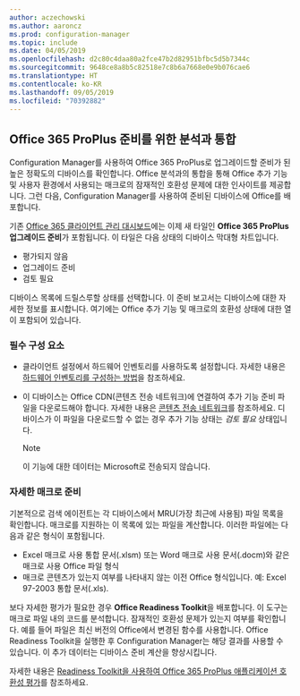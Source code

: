 ```yaml
---
author: aczechowski
ms.author: aaroncz
ms.prod: configuration-manager
ms.topic: include
ms.date: 04/05/2019
ms.openlocfilehash: d2c80c4daa80a2fce47b2d82951bfbc5d5b7344c
ms.sourcegitcommit: 9648ce8a8b5c82518e7c8b6a7668e0e9b076cae6
ms.translationtype: HT
ms.contentlocale: ko-KR
ms.lasthandoff: 09/05/2019
ms.locfileid: "70392882"
---
```

## <a name="bkmk_o365"></a> Office 365 ProPlus 준비를 위한 분석과 통합
<!--3735402-->

Configuration Manager를 사용하여 Office 365 ProPlus로 업그레이드할 준비가 된 높은 정확도의 디바이스를 확인합니다. Office 분석과의 통합을 통해 Office 추가 기능 및 사용자 환경에서 사용되는 매크로의 잠재적인 호환성 문제에 대한 인사이트를 제공합니다. 그런 다음, Configuration Manager를 사용하여 준비된 디바이스에 Office를 배포합니다. 

기존 [Office 365 클라이언트 관리 대시보드](/sccm/sum/deploy-use/office-365-dashboard#bkmk_o365_readiness)에는 이제 새 타일인 **Office 365 ProPlus 업그레이드 준비**가 포함됩니다. 이 타일은 다음 상태의 디바이스 막대형 차트입니다.
- 평가되지 않음
- 업그레이드 준비
- 검토 필요

디바이스 목록에 드릴스루할 상태를 선택합니다. 이 준비 보고서는 디바이스에 대한 자세한 정보를 표시합니다. 여기에는 Office 추가 기능 및 매크로의 호환성 상태에 대한 열이 포함되어 있습니다. 


### <a name="prerequisites"></a>필수 구성 요소

- 클라이언트 설정에서 하드웨어 인벤토리를 사용하도록 설정합니다. 자세한 내용은 [하드웨어 인벤토리를 구성하는 방법](/sccm/core/clients/manage/inventory/configure-hardware-inventory)을 참조하세요.  

- 이 디바이스는 Office CDN(콘텐츠 전송 네트워크)에 연결하여 추가 기능 준비 파일을 다운로드해야 합니다. 자세한 내용은 [콘텐츠 전송 네트워크](https://docs.microsoft.com/office365/enterprise/content-delivery-networks)를 참조하세요. 디바이스가 이 파일을 다운로드할 수 없는 경우 추가 기능 상태는 *검토 필요* 상태입니다.  

    > [!Note]  
    > 이 기능에 대한 데이터는 Microsoft로 전송되지 않습니다.  


### <a name="bkmk_ort"></a> 자세한 매크로 준비

기본적으로 검색 에이전트는 각 디바이스에서 MRU(가장 최근에 사용됨) 파일 목록을 확인합니다. 매크로를 지원하는 이 목록에 있는 파일을 계산합니다. 이러한 파일에는 다음과 같은 형식이 포함됩니다.
- Excel 매크로 사용 통합 문서(.xlsm) 또는 Word 매크로 사용 문서(.docm)와 같은 매크로 사용 Office 파일 형식  
- 매크로 콘텐츠가 있는지 여부를 나타내지 않는 이전 Office 형식입니다. 예: Excel 97-2003 통합 문서(.xls).

보다 자세한 평가가 필요한 경우 **Office Readiness Toolkit**을 배포합니다. 이 도구는 매크로 파일 내의 코드를 분석합니다. 잠재적인 호환성 문제가 있는지 여부를 확인합니다. 예를 들어 파일은 최신 버전의 Office에서 변경된 함수를 사용합니다. Office Readiness Toolkit을 실행한 후 Configuration Manager는 해당 결과를 사용할 수 있습니다. 이 추가 데이터는 디바이스 준비 계산을 향상시킵니다.

자세한 내용은 [Readiness Toolkit을 사용하여 Office 365 ProPlus 애플리케이션 호환성 평가](https://aka.ms/readinesstoolkit)를 참조하세요.

